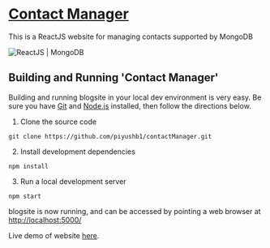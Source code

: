# [Contact Manager](https://piyushb1.github.io/contactManager/#/)
This is a ReactJS website for managing contacts supported by MongoDB


![ReactJS | MongoDB](https://encrypted-tbn0.gstatic.com/images?q=tbn%3AANd9GcRTfbtfG5DYfi0GejzjuV7SpedxVQcaZanJkA&usqp=CAU)

## Building and Running 'Contact Manager'

Building and running blogsite in your local dev environment is very easy. Be sure you have [Git](https://git-scm.com/downloads) and [Node.js](https://nodejs.org/) installed, then follow the directions below.


1. Clone the source code

 `git clone https://github.com/piyushb1/contactManager.git`

2. Install development dependencies

 `npm install`

3. Run a local development server

 `npm start`

blogsite is now running, and can be accessed by pointing a web browser at [http://localhost:5000/](http://localhost:5000/)

Live demo of website <a href="https://piyushb1.github.io/contactManager/#/" target="_blank">here</a>.
